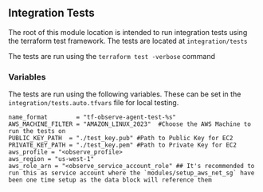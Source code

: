 ## Integration Tests 

The root of this module location is intended to run integration tests using the terraform test framework. The tests are located at `integration/tests`

The tests are run using the `terraform test -verbose` command 


### Variables 

The tests are run using the following variables. These can be set in the `integration/tests.auto.tfvars` file for local testing. 

```
name_format        = "tf-observe-agent-test-%s"
AWS_MACHINE_FILTER = "AMAZON_LINUX_2023"  #Choose the AWS Machine to run the tests on 
PUBLIC_KEY_PATH  = "./test_key.pub" #Path to Public Key for EC2
PRIVATE_KEY_PATH = "./test_key.pem" #Path to Private Key for EC2
aws_profile = "<observe_profile>
aws_region = "us-west-1"
aws_role_arn = "<observe_service_account_role" ## It's recommended to run this as service account where the `modules/setup_aws_net_sg` have been one time setup as the data block will reference them
``` 
